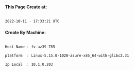 
   
#### This Page Create at:

```bash

2022-10-11 - 17:33:21 UTC

```

#### Create By Machine:

```bash

Host Name : fv-az39-785

platform  : Linux-5.15.0-1020-azure-x86_64-with-glibc2.31

Ip Local  : 10.1.0.203

```

